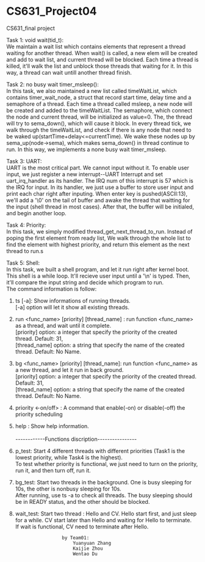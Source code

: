 # CS631_Project04
CS631_final project

Task 1: void wait(tid_t):<br/>
  We maintain a wait list which contains elements that represent a thread waiting for another thread. When wait() is called, a new elem will be created and add to wait list, and current thread will be blocked. Each time a thread is killed, it'll walk the list and unblock those threads that waiting for it.
  In this way, a thread can wait untill another thread finish. 


Task 2: no busy wait timer_msleep():<br/>
In this task, we also maintained a new list called timeWaitList, which contains timer_wait_node, a struct that record start time, delay time and a semaphore of a thread. Each time a thread called msleep, a new node will be created and added to the timeWaitList. The semaphore, which connect the node and current thread, will be initialized as value=0. The, the thread will try to sema_down(), which will cause it block. In every thread tick, we walk through the timeWaitList, and check if there is any node that need to be waked up(startTime+delay<=currentTime). We wake these nodes up by sema_up(node->sema), which makes sema_down() in thread continue to run. In this way, we implements a none busy wait timer_msleep.

Task 3: UART:<br/>
UART is the most critical part. We cannot input without it. To enable user input, we just register a new interrupt--UART Interrupt and set uart_irq_handler as its handler. The IRQ num of this interrupt is 57 which is the IRQ for input. In its handler, we just use a buffer to store user input and print each char right after inputing. When enter key is pushed(ASCII:13), we'll add a '\0' on the tail of buffer and awake the thread that waitting for the input (shell thread in most cases). After that, the buffer will be initialed, and begin another loop. 

Task 4: Priority:<br/>
In this task, we simply modified thread_get_next_thread_to_run. Instead of poping the first element from ready list, We walk through the whole list to find the element with highest priority, and return this element as the next thread to run.s

Task 5: Shell:<br/>
In this task, we built a shell program, and let it run right after kernel boot. This shell is a while loop. It'll recieve user input until a '\n' is typed. Then, it'll compare the input string and decide which program to run.<br/>
The command information is follow:<br/>
1. ts [-a]: Show informations of running threads. <br/>
	[-a] option will let it show all existing threads.<br/>
2. run <func_name> [priority] [thread_name] : run function <func_name> as a thread, and wait until it complete.<br/>
	[priority] option: a integer that specify the priority of the created<br/> thread. Default: 31,<br/>
	[thread_name] option: a string that specify the name of the created thread. Default: No Name.<br/>
3. bg <func_name> [priority] [thread_name]: run function <func_name> as a new thread, and let it run in back ground.<br/>
	[priority] option: a integer that specify the priority of the created thread. Default: 31,<br/>
	[thread_name] option: a string that specify the name of the created thread. Default: No Name.<br/>
4. priority <-on/off> : A command that enable(-on) or disable(-off) the priority scheduling<br/>
5. help : Show help information.<br/>
<br/>------------Functions discription----------------<br/>
1. p_test: Start 4 different threads with different priorities (Task1 is the lowest priority, while Task4 is the highest).<br/>
	To test whether priority is functional, we just need to turn on the priority, run it, and then turn off, run it.<br/>
2. bg_test: Start two threads in the background. One is busy sleeping for 10s, the other is nonbusy sleeping for 10s. <br/>
	After running, use ts -a to check all threads. The busy sleeping should be in READY status, and the other should be blocked.<br/>
3. wait_test: Start two thread : Hello and CV. Hello start first, and just sleep for a while. CV start later than Hello and waiting for Hello to terminate.<br/>
	If wait is functional, CV need to terminate after Hello.<br/>  





						by Team01:
							Yuanyuan Zhang
							Kaijie Zhou
							Wentao Du
